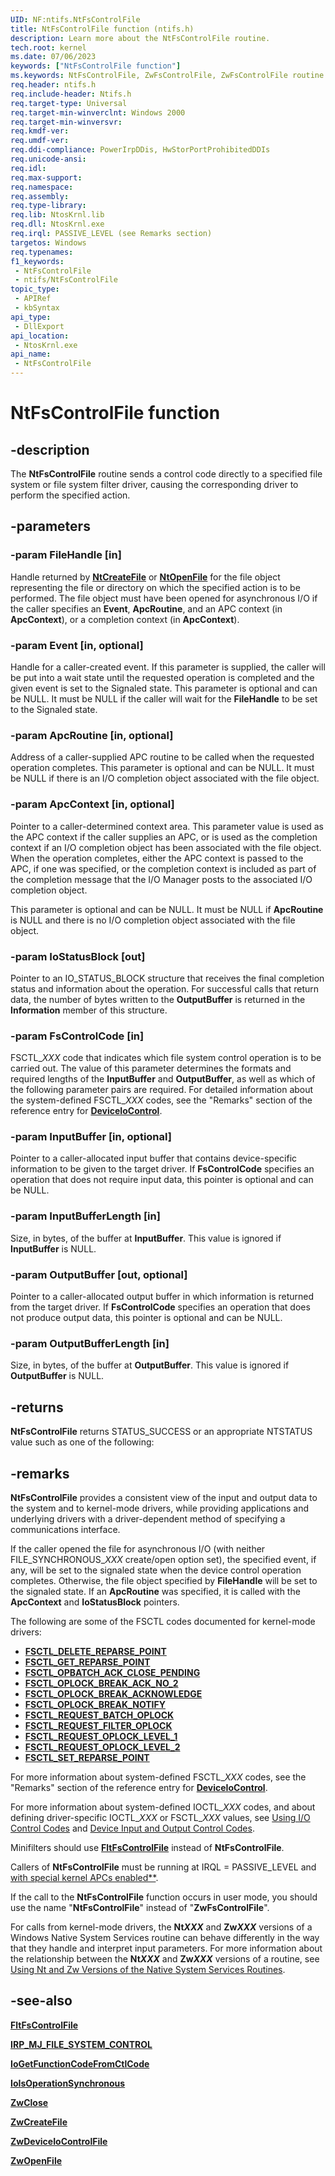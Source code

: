 ```yaml
---
UID: NF:ntifs.NtFsControlFile
title: NtFsControlFile function (ntifs.h)
description: Learn more about the NtFsControlFile routine.
tech.root: kernel
ms.date: 07/06/2023
keywords: ["NtFsControlFile function"]
ms.keywords: NtFsControlFile, ZwFsControlFile, ZwFsControlFile routine [Kernel-Mode Driver Architecture], k111_5da20655-11b0-4366-bca2-8cee3aadbeab.xml, kernel.zwfscontrolfile, ntifs/NtFsControlFile, ntifs/ZwFsControlFile
req.header: ntifs.h
req.include-header: Ntifs.h
req.target-type: Universal
req.target-min-winverclnt: Windows 2000
req.target-min-winversvr: 
req.kmdf-ver: 
req.umdf-ver: 
req.ddi-compliance: PowerIrpDDis, HwStorPortProhibitedDDIs
req.unicode-ansi: 
req.idl: 
req.max-support: 
req.namespace: 
req.assembly: 
req.type-library: 
req.lib: NtosKrnl.lib
req.dll: NtosKrnl.exe
req.irql: PASSIVE_LEVEL (see Remarks section)
targetos: Windows
req.typenames: 
f1_keywords:
 - NtFsControlFile
 - ntifs/NtFsControlFile
topic_type:
 - APIRef
 - kbSyntax
api_type:
 - DllExport
api_location:
 - NtosKrnl.exe
api_name:
 - NtFsControlFile
---
```


# NtFsControlFile function

## -description

The **NtFsControlFile** routine sends a control code directly to a specified file system or file system filter driver, causing the corresponding driver to perform the specified action.

## -parameters

### -param FileHandle [in]

Handle returned by [**NtCreateFile**](nf-ntifs-ntcreatefile.md) or [**NtOpenFile**](nf-ntifs-ntopenfile.md) for the file object representing the file or directory on which the specified action is to be performed. The file object must have been opened for asynchronous I/O if the caller specifies an **Event**, **ApcRoutine**, and an APC context (in **ApcContext**), or a completion context (in **ApcContext**).

### -param Event [in, optional]

Handle for a caller-created event. If this parameter is supplied, the caller will be put into a wait state until the requested operation is completed and the given event is set to the Signaled state. This parameter is optional and can be NULL. It must be NULL if the caller will wait for the **FileHandle** to be set to the Signaled state.

### -param ApcRoutine [in, optional]

Address of a caller-supplied APC routine to be called when the requested operation completes. This parameter is optional and can be NULL. It must be NULL if there is an I/O completion object associated with the file object.

### -param ApcContext [in, optional]

Pointer to a caller-determined context area. This parameter value is used as the APC context if the caller supplies an APC, or is used as the completion context if an I/O completion object has been associated with the file object. When the operation completes, either the APC context is passed to the APC, if one was specified, or the completion context is included as part of the completion message that the I/O Manager posts to the associated I/O completion object.

This parameter is optional and can be NULL. It must be NULL if **ApcRoutine** is NULL and there is no I/O completion object associated with the file object.

### -param IoStatusBlock [out]

Pointer to an IO_STATUS_BLOCK structure that receives the final completion status and information about the operation. For successful calls that return data, the number of bytes written to the **OutputBuffer** is returned in the **Information** member of this structure.

### -param FsControlCode [in]

FSCTL_*XXX* code that indicates which file system control operation is to be carried out. The value of this parameter determines the formats and required lengths of the **InputBuffer** and **OutputBuffer**, as well as which of the following parameter pairs are required. For detailed information about the system-defined FSCTL_*XXX* codes, see the "Remarks" section of the reference entry for [**DeviceIoControl**](/windows/win32/api/ioapiset/nf-ioapiset-deviceiocontrol).

### -param InputBuffer [in, optional]

Pointer to a caller-allocated input buffer that contains device-specific information to be given to the target driver. If **FsControlCode** specifies an operation that does not require input data, this pointer is optional and can be NULL.

### -param InputBufferLength [in]

Size, in bytes, of the buffer at **InputBuffer**. This value is ignored if **InputBuffer** is NULL.

### -param OutputBuffer [out, optional]

Pointer to a caller-allocated output buffer in which information is returned from the target driver. If **FsControlCode** specifies an operation that does not produce output data, this pointer is optional and can be NULL.

### -param OutputBufferLength [in]

Size, in bytes, of the buffer at **OutputBuffer**. This value is ignored if **OutputBuffer** is NULL.

## -returns

**NtFsControlFile** returns STATUS_SUCCESS or an appropriate NTSTATUS value such as one of the following:

## -remarks

**NtFsControlFile** provides a consistent view of the input and output data to the system and to kernel-mode drivers, while providing applications and underlying drivers with a driver-dependent method of specifying a communications interface.

If the caller opened the file for asynchronous I/O (with neither FILE_SYNCHRONOUS_*XXX* create/open option set), the specified event, if any, will be set to the signaled state when the device control operation completes. Otherwise, the file object specified by **FileHandle** will be set to the signaled state. If an **ApcRoutine** was specified, it is called with the **ApcContext** and **IoStatusBlock** pointers.

The following are some of the FSCTL codes documented for kernel-mode drivers:

* [**FSCTL_DELETE_REPARSE_POINT**](/windows-hardware/drivers/ifs/fsctl-delete-reparse-point)
* [**FSCTL_GET_REPARSE_POINT**](/windows-hardware/drivers/ifs/fsctl-get-reparse-point)
* [**FSCTL_OPBATCH_ACK_CLOSE_PENDING**](/windows-hardware/drivers/ifs/fsctl-opbatch-ack-close-pending)
* [**FSCTL_OPLOCK_BREAK_ACK_NO_2**](/windows-hardware/drivers/ifs/fsctl-oplock-break-ack-no-2)
* [**FSCTL_OPLOCK_BREAK_ACKNOWLEDGE**](/windows-hardware/drivers/ifs/fsctl-oplock-break-acknowledge)
* [**FSCTL_OPLOCK_BREAK_NOTIFY**](/windows-hardware/drivers/ifs/fsctl-oplock-break-notify)
* [**FSCTL_REQUEST_BATCH_OPLOCK**](/windows-hardware/drivers/ifs/fsctl-request-batch-oplock)
* [**FSCTL_REQUEST_FILTER_OPLOCK**](/windows-hardware/drivers/ifs/fsctl-request-filter-oplock)
* [**FSCTL_REQUEST_OPLOCK_LEVEL_1**](/windows-hardware/drivers/ifs/fsctl-request-oplock-level-1)
* [**FSCTL_REQUEST_OPLOCK_LEVEL_2**](/windows-hardware/drivers/ifs/fsctl-request-oplock-level-2)
* [**FSCTL_SET_REPARSE_POINT**](/windows-hardware/drivers/ifs/fsctl-set-reparse-point)

For more information about system-defined FSCTL_*XXX* codes, see the "Remarks" section of the reference entry for [**DeviceIoControl**](/windows/win32/api/ioapiset/nf-ioapiset-deviceiocontrol).

For more information about system-defined IOCTL_*XXX* codes, and about defining driver-specific IOCTL_*XXX* or FSCTL_*XXX* values, see [Using I/O Control Codes](/windows-hardware/drivers/kernel/using-i-o-control-codes) and [Device Input and Output Control Codes](/windows/win32/devio/device-input-and-output-control-ioctl-).

Minifilters should use [**FltFsControlFile**](../fltkernel/nf-fltkernel-fltfscontrolfile.md) instead of **NtFsControlFile**.

Callers of **NtFsControlFile** must be running at IRQL = PASSIVE_LEVEL and [with special kernel APCs enabled**](/windows-hardware/drivers/kernel/disabling-apcs).

If the call to the **NtFsControlFile** function occurs in user mode, you should use the name "**NtFsControlFile**" instead of "**ZwFsControlFile**".

For calls from kernel-mode drivers, the **Nt*XXX*** and **Zw*XXX*** versions of a Windows Native System Services routine can behave differently in the way that they handle and interpret input parameters. For more information about the relationship between the **Nt*XXX*** and **Zw*XXX*** versions of a routine, see [Using Nt and Zw Versions of the Native System Services Routines](/windows-hardware/drivers/kernel/using-nt-and-zw-versions-of-the-native-system-services-routines).

## -see-also

[**FltFsControlFile**](../fltkernel/nf-fltkernel-fltfscontrolfile.md)

[**IRP_MJ_FILE_SYSTEM_CONTROL**](/windows-hardware/drivers/kernel/irp-mj-file-system-control)

[**IoGetFunctionCodeFromCtlCode**](../wdm/nf-wdm-iogetfunctioncodefromctlcode.md)

[**IoIsOperationSynchronous**](nf-ntifs-ioisoperationsynchronous.md)

[**ZwClose**](nf-ntifs-ntclose.md)

[**ZwCreateFile**](nf-ntifs-ntcreatefile.md)

[**ZwDeviceIoControlFile**](nf-ntifs-zwdeviceiocontrolfile.md)

[**ZwOpenFile**](nf-ntifs-ntopenfile.md)
